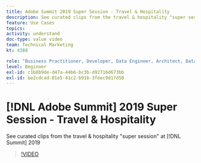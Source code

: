 ```yaml
---
title: Adobe Summit 2019 Super Session - Travel & Hospitality
description: See curated clips from the travel & hospitality "super session" at Summit 2019
feature: Use Cases
topics: 
activity: understand
doc-type: value video
team: Technical Marketing
kt: 4388

role: "Business Practitioner, Developer, Data Engineer, Architect, Data Architect, Administrator, Leader"
level: Beginner
exl-id: c1b8b9de-d47a-44b6-bc3b-d92716d673bb
exl-id: be2cdcad-01e5-41c2-b91b-3feec9d17d50
---
```

# [!DNL Adobe Summit] 2019 Super Session - Travel & Hospitality

See curated clips from the travel & hospitality "super session" at [!DNL Summit] 2019

>[!VIDEO](https://video.tv.adobe.com/v/31442/?quality=12)
